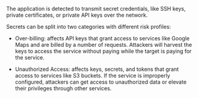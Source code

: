 The application is detected to transmit secret credentials, like SSH keys, private certificates, or private API keys
over
the network.

Secrets can be split into two categories with different risk profiles:

* Over-billing: affects API keys that grant access to services like Google Maps and are billed by a number of requests.
  Attackers will harvest the keys to access the service without paying while the target is paying for the service.

* Unauthorized Access: affects keys, secrets, and tokens that grant access to services like S3 buckets. If
  the service is improperly configured, attackers can get access to unauthorized data or elevate their privileges
  through other services.
